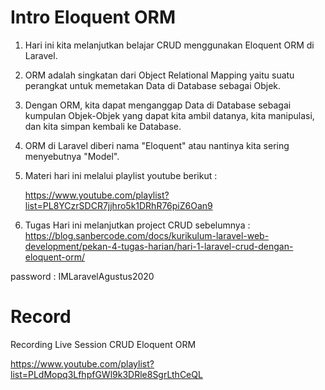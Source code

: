 # Intro Eloquent ORM

1. Hari ini kita melanjutkan belajar CRUD menggunakan Eloquent ORM di Laravel.

2. ORM adalah singkatan dari Object Relational Mapping yaitu suatu perangkat untuk memetakan Data di Database sebagai Objek.

3. Dengan ORM, kita dapat menganggap Data di Database sebagai kumpulan Objek-Objek yang dapat kita ambil datanya, kita manipulasi, dan kita simpan kembali ke Database.

4. ORM di Laravel diberi nama "Eloquent" atau nantinya kita sering menyebutnya "Model".

5. Materi hari ini melalui playlist youtube berikut :

    https://www.youtube.com/playlist?list=PL8YCzrSDCR7jjhro5k1DRhR76piZ6Oan9

6. Tugas Hari ini melanjutkan project CRUD sebelumnya : https://blog.sanbercode.com/docs/kurikulum-laravel-web-development/pekan-4-tugas-harian/hari-1-laravel-crud-dengan-eloquent-orm/ 

password : IMLaravelAgustus2020

# Record 

Recording Live Session CRUD Eloquent ORM

https://www.youtube.com/playlist?list=PLdMopq3LfhpfGWl9k3DRle8SgrLthCeQL
